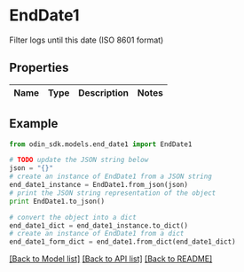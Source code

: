 # EndDate1

Filter logs until this date (ISO 8601 format)

## Properties

Name | Type | Description | Notes
------------ | ------------- | ------------- | -------------

## Example

```python
from odin_sdk.models.end_date1 import EndDate1

# TODO update the JSON string below
json = "{}"
# create an instance of EndDate1 from a JSON string
end_date1_instance = EndDate1.from_json(json)
# print the JSON string representation of the object
print EndDate1.to_json()

# convert the object into a dict
end_date1_dict = end_date1_instance.to_dict()
# create an instance of EndDate1 from a dict
end_date1_form_dict = end_date1.from_dict(end_date1_dict)
```
[[Back to Model list]](../README.md#documentation-for-models) [[Back to API list]](../README.md#documentation-for-api-endpoints) [[Back to README]](../README.md)


